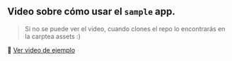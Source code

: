 ## Video sobre cómo usar el `sample` app.

> Si no se puede ver el video, cuando clones el repo lo encontrarás en la carptea assets :) 

🎥 [Ver video de ejemplo](../assets/evidencia.mp4)
